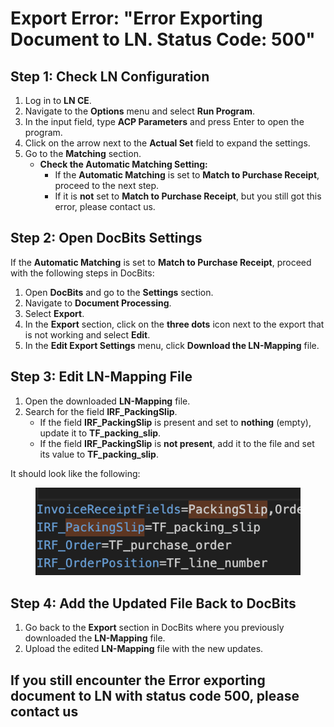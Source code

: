 # Export Error: "Error Exporting Document to LN. Status Code: 500"

## **Step 1: Check LN Configuration**

1. Log in to **LN CE**.
2. Navigate to the **Options** menu and select **Run Program**.
3. In the input field, type **ACP Parameters** and press Enter to open the program.
4. Click on the arrow next to the **Actual Set** field to expand the settings.
5. Go to the **Matching** section.
   * **Check the Automatic Matching Setting:**
     * If the **Automatic Matching** is set to **Match to Purchase Receipt**, proceed to the next step.
     * If it is **not** set to **Match to Purchase Receipt**, but you still got this error, please contact us.

## **Step 2: Open DocBits Settings**

If the **Automatic Matching** is set to **Match to Purchase Receipt**, proceed with the following steps in DocBits:

1. Open **DocBits** and go to the **Settings** section.
2. Navigate to **Document Processing**.
3. Select **Export**.
4. In the **Export** section, click on the **three dots** icon next to the export that is not working and select **Edit**.
5. In the **Edit Export Settings** menu, click **Download the LN-Mapping** file.

## **Step 3: Edit LN-Mapping File**

1. Open the downloaded **LN-Mapping** file.
2. Search for the field **IRF\_PackingSlip**.
   * If the field **IRF\_PackingSlip** is present and set to **nothing** (empty), update it to **TF\_packing\_slip**.
   * If the field **IRF\_PackingSlip** is **not present**, add it to the file and set its value to **TF\_packing\_slip**.

It should look like the following:

<figure><img src="../../.gitbook/assets/image (328).png" alt=""><figcaption></figcaption></figure>

## **Step 4: Add the Updated File Back to DocBits**

1. Go back to the **Export** section in DocBits where you previously downloaded the **LN-Mapping** file.
2. Upload the edited **LN-Mapping** file with the new updates.

## If you still encounter the **Error exporting document to LN** with status code **500**, please contact us
